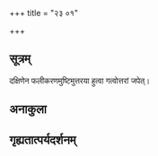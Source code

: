 +++
title = "२३ ०१"

+++
## सूत्रम्
दक्षिणेन फलीकरणमुष्टिमुत्तरया हुत्वा गत्वोत्तरां जपेत्।
## अनाकुला

## गृह्यतात्पर्यदर्शनम्

